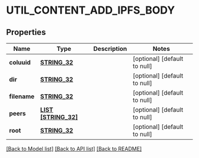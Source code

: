# UTIL_CONTENT_ADD_IPFS_BODY

## Properties
Name | Type | Description | Notes
------------ | ------------- | ------------- | -------------
**coluuid** | [**STRING_32**](STRING_32.md) |  | [optional] [default to null]
**dir** | [**STRING_32**](STRING_32.md) |  | [optional] [default to null]
**filename** | [**STRING_32**](STRING_32.md) |  | [optional] [default to null]
**peers** | [**LIST [STRING_32]**](STRING_32.md) |  | [optional] [default to null]
**root** | [**STRING_32**](STRING_32.md) |  | [optional] [default to null]

[[Back to Model list]](../README.md#documentation-for-models) [[Back to API list]](../README.md#documentation-for-api-endpoints) [[Back to README]](../README.md)


